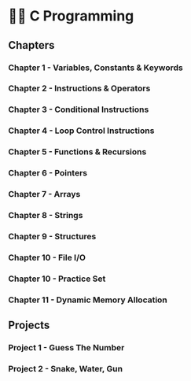 <html>
<head></head>
<body>
<h1>👨‍💻 C Programming</h1>
<h2>Chapters</h2>
<h3>Chapter 1 - Variables, Constants & Keywords</h3>
<h3>Chapter 2 - Instructions & Operators</h3>
<h3>Chapter 3 - Conditional Instructions</h3>
<h3>Chapter 4 - Loop Control Instructions</h3>
<h3>Chapter 5 - Functions & Recursions</h3>
<h3>Chapter 6 - Pointers</h3>
<h3>Chapter 7 - Arrays</h3>
<h3>Chapter 8 - Strings</h3>
<h3>Chapter 9 - Structures</h3>
<h3>Chapter 10 - File I/O</h3>
<h3>Chapter 10 - Practice Set</h3>
<h3>Chapter 11 - Dynamic Memory Allocation</h3>
<h2>Projects</h2>
<h3>Project 1 - Guess The Number</h3>
<h3>Project 2 - Snake, Water, Gun</h3>
</html>
